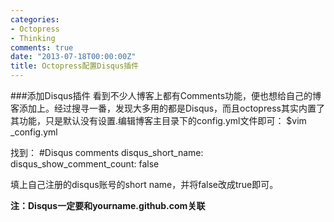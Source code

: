 ```yaml
---
categories:
- Octopress
- Thinking
comments: true
date: "2013-07-18T00:00:00Z"
title: Octopress配置Disqus插件
---
```

###添加Disqus插件
看到不少人博客上都有Comments功能，便也想给自己的博客添加上。经过搜寻一番，发现大多用的都是Disqus，而且octopress其实内置了其功能，只是默认没有设置.编辑博客主目录下的config.yml文件即可：
    $vim _config.yml

找到：
    #Disqus comments
    disqus_short_name: 
    disqus_show_comment_count: false

填上自己注册的disqus账号的short name，并将false改成true即可。

**注：Disqus一定要和yourname.github.com关联**
